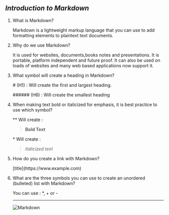 ## *Introduction to Markdown*

<ol> 
    <li><p>What is Markdown?</p>
<p>Markdown is a lightweight markup language that you can use to add formatting elements to plaintext text documents. </p>
</li>
    
<li><p>Why do we use Markdown?</p>
<p>It is used for websites, documents,books notes and presentations. It is portable, platform independent and future proof. It can also be used on loads of websites and many web based applications now support it.</p>  
    
</li>
<li><p>What symbol will create a heading in Markdown?</p></li>
    <p># (H1) : Will create the first and largest heading.</p>
<p> ###### (H6) : Will create the smallest heading</p>

<li>
<p>When making text bold or italicized for emphasis, it is best practice to use which symbol?</P>
    <p>** Will create :</p>

>**Bold Text**
<p> * Will create :</p>
    
>*italicized text*
<li><p> How do you create a link with Markdown?</p>
<p>[title](https://www.example.com)</p>
<li><p>What are the three symbols you can use to create an unordered (bulleted) list with Markdown?</p>
You can use : *, + or -

***
![Markdown](https://encrypted-tbn0.gstatic.com/images?q=tbn:ANd9GcQpt6t9cz6C-TMO_4A4CO7wHtHPeJ67wRu7Ug&usqp=CAU)